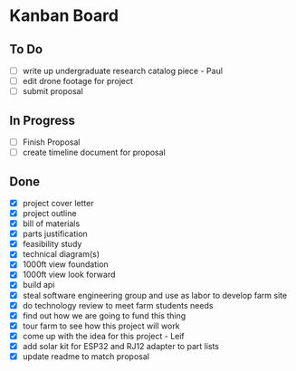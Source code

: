 # Kanban Board

## To Do
- [ ] write up undergraduate research catalog piece - Paul
- [ ] edit drone footage for project
- [ ] submit proposal

## In Progress
- [ ] Finish Proposal
- [ ] create timeline document for proposal

## Done
- [X] project cover letter
- [X] project outline
- [X] bill of materials
- [X] parts justification
- [X] feasibility study
- [X] technical diagram(s)
- [X] 1000ft view foundation
- [X] 1000ft view look forward
- [X] build api
- [X] steal software engineering group and use as labor to develop farm site
- [X] do technology review to meet farm students needs
- [X] find out how we are going to fund this thing
- [X] tour farm to see how this project will work
- [X] come up with the idea for this project - Leif     
- [X] add solar kit for ESP32 and RJ12 adapter to part lists
- [X] update readme to match proposal
